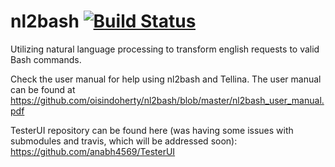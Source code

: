 # nl2bash [![Build Status](https://travis-ci.org/oisindoherty/nl2bash.svg?branch=master)](https://travis-ci.org/oisindoherty/nl2bash)
Utilizing natural language processing to transform english requests to valid Bash commands.

Check the user manual for help using nl2bash and Tellina. The user manual can be found at
https://github.com/oisindoherty/nl2bash/blob/master/nl2bash_user_manual.pdf

TesterUI repository can be found here (was having some issues with submodules and travis, which will be addressed soon):
https://github.com/anabh4569/TesterUI

